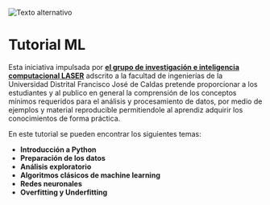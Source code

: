 ![Texto alternativo](https://laserud.co/wp-content/uploads/2020/05/cropped-LOGOLASER-1.jpg "Grupo LASER")

# Tutorial ML

Esta iniciativa impulsada por **<a href="https://laserud.co">el grupo de investigación e inteligencia computacional LASER</a>** adscrito a la facultad de ingenierías de la Universidad Distrital Francisco José de Caldas pretende proporcionar a los estudiantes y al publico en general la comprensión de los conceptos mínimos requeridos para el análisis y procesamiento de datos, por medio de ejemplos y material reproducible permitiendole al aprendiz adquirir los conocimientos de forma práctica.

En este tutorial se pueden encontrar los siguientes temas:

* **Introducción a Python**
* **Preparación de los datos**
* **Análisis exploratorio**
* **Algoritmos clásicos de machine learning**
* **Redes neuronales**
* **Overfitting y Underfitting**

